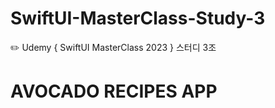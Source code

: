 # SwiftUI-MasterClass-Study-3
✏️ Udemy { SwiftUI MasterClass 2023 } 스터디 3조


# AVOCADO RECIPES APP

